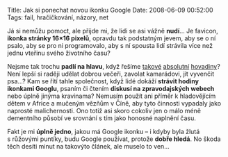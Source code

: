 Title: Jak si ponechat novou ikonku Google
Date: 2008-06-09 00:52:00
Tags: fail, hračičkování, názory, net

Já si nemůžu pomoct, ale přijde mi, že lidi se asi vážně **nudí**…
Je favicon, **ikonka stránky 16×16 pixelů**, opravdu tak podstatným
jevem, aby se o ní psalo, aby se pro ni programovalo, aby s ní
spousta lidí strávila více než jednu vteřinu svého životního času?

Nejsme tak trochu **padlí na hlavu**, když řešíme
[takové](http://jasnapaka.bloguje.cz/695932-jak-ve-firefoxu-vratit-puvodni-favicon-google.php)
[absolutní](http://blog.synopsi.com/2008-05-31/aj-vy-neznasate-nove-logo-googlu-vymente-ho)
[hovadiny](http://blog.converter.cz/index.php?p=1401&c=1)? Není
lepší si raději udělat dobrou večeři, zavolat kamarádovi, jít
vyvenčit psa…? Kam se řítí tahle společnost, když lidé dokáží
**strávit hodiny ikonkami Googlu**, psaním či čtením
**diskusí na zpravodajských webech** nebo úplně jinýma kravinama?
Nemusím použít ani příměr k hladovějícím dětem v Africe a mučeným
vězňům v Číně, aby tyto činnosti vypadaly jako naprosté
malichernosti. Ono totiž asi skoro cokoliv jen o málo méně
dementního působí ve srovnání s tím jako honosné naplnění času.

Fakt je mi **úplně jedno**, jakou má Google ikonku – i kdyby byla
žlutá s růžovými puntíky, budu Google používat, protože
**dobře hledá**. No škoda těch desíti minut na takovýto článek, ale
muselo to ven…